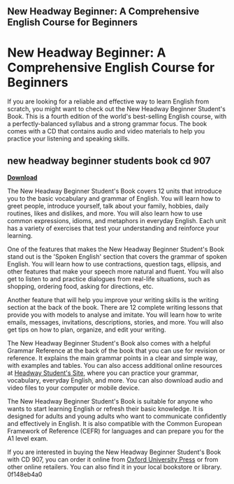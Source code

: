 ## New Headway Beginner: A Comprehensive English Course for Beginners

  
# New Headway Beginner: A Comprehensive English Course for Beginners
 
If you are looking for a reliable and effective way to learn English from scratch, you might want to check out the New Headway Beginner Student's Book. This is a fourth edition of the world's best-selling English course, with a perfectly-balanced syllabus and a strong grammar focus. The book comes with a CD that contains audio and video materials to help you practice your listening and speaking skills.
 
## new headway beginner students book cd 907


[**Download**](https://www.google.com/url?q=https%3A%2F%2Ffancli.com%2F2tKrHk&sa=D&sntz=1&usg=AOvVaw2x4O7Hsenrv0O2CRMs665Y)

 
The New Headway Beginner Student's Book covers 12 units that introduce you to the basic vocabulary and grammar of English. You will learn how to greet people, introduce yourself, talk about your family, hobbies, daily routines, likes and dislikes, and more. You will also learn how to use common expressions, idioms, and metaphors in everyday English. Each unit has a variety of exercises that test your understanding and reinforce your learning.
 
One of the features that makes the New Headway Beginner Student's Book stand out is the 'Spoken English' section that covers the grammar of spoken English. You will learn how to use contractions, question tags, ellipsis, and other features that make your speech more natural and fluent. You will also get to listen to and practice dialogues from real-life situations, such as shopping, ordering food, asking for directions, etc.
 
Another feature that will help you improve your writing skills is the writing section at the back of the book. There are 12 complete writing lessons that provide you with models to analyse and imitate. You will learn how to write emails, messages, invitations, descriptions, stories, and more. You will also get tips on how to plan, organize, and edit your writing.
 
The New Headway Beginner Student's Book also comes with a helpful Grammar Reference at the back of the book that you can use for revision or reference. It explains the main grammar points in a clear and simple way, with examples and tables. You can also access additional online resources at [Headway Student's Site](https://elt.oup.com/student/headway/beg/), where you can practice your grammar, vocabulary, everyday English, and more. You can also download audio and video files to your computer or mobile device.
 
The New Headway Beginner Student's Book is suitable for anyone who wants to start learning English or refresh their basic knowledge. It is designed for adults and young adults who want to communicate confidently and effectively in English. It is also compatible with the Common European Framework of Reference (CEFR) for languages and can prepare you for the A1 level exam.
 
If you are interested in buying the New Headway Beginner Student's Book with CD 907, you can order it online from [Oxford University Press](https://elt.oup.com/catalogue/items/global/adult_courses/new_headway/beginner_fourth_edition/9780194771139) or from other online retailers. You can also find it in your local bookstore or library.
 0f148eb4a0
